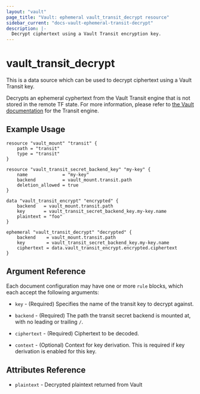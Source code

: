```yaml
---
layout: "vault"
page_title: "Vault: ephemeral vault_transit_decrypt resource"
sidebar_current: "docs-vault-ephemeral-transit-decrypt"
description: |-
  Decrypt ciphertext using a Vault Transit encryption key.
---
```


# vault_transit_decrypt

This is a data source which can be used to decrypt ciphertext using a Vault Transit key.

Decrypts an ephemeral cyphertext from the Vault Transit engine that is not stored in the remote TF state.
For more information, please refer to [the Vault documentation](https://developer.hashicorp.com/vault/docs/secrets/transit)
for the Transit engine.

## Example Usage

```hcl
resource "vault_mount" "transit" {
    path = "transit"
    type = "transit"
}

resource "vault_transit_secret_backend_key" "my-key" {
    name             = "my-key"
    backend          = vault_mount.transit.path
    deletion_allowed = true
}

data "vault_transit_encrypt" "encrypted" {
    backend   = vault_mount.transit.path
    key       = vault_transit_secret_backend_key.my-key.name
    plaintext = "foo"
}

ephemeral "vault_transit_decrypt" "decrypted" {
    backend    = vault_mount.transit.path
    key        = vault_transit_secret_backend_key.my-key.name
    ciphertext = data.vault_transit_encrypt.encrypted.ciphertext
}
```

## Argument Reference

Each document configuration may have one or more `rule` blocks, which each accept the following arguments:

- `key` - (Required) Specifies the name of the transit key to decrypt against.

- `backend` - (Required) The path the transit secret backend is mounted at, with no leading or trailing `/`.

- `ciphertext` - (Required) Ciphertext to be decoded.

- `context` - (Optional) Context for key derivation. This is required if key derivation is enabled for this key.

## Attributes Reference

- `plaintext` - Decrypted plaintext returned from Vault
